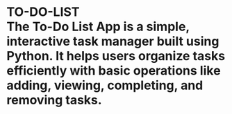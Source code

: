 # TO-DO-LIST <br> The To-Do List App is a simple, interactive task manager built using Python. It helps users organize tasks efficiently with basic operations like adding, viewing, completing, and removing tasks. 
